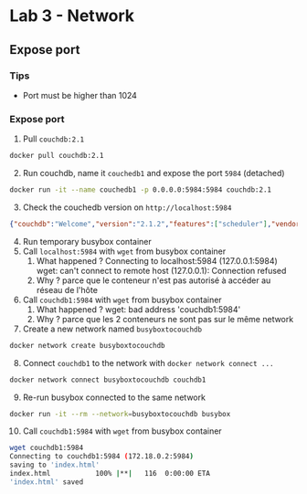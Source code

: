 # Lab 3 - Network

## Expose port

### Tips

- Port must be higher than 1024

### Expose port

1. Pull `couchdb:2.1`
```bash
docker pull couchdb:2.1
```
2. Run couchdb, name it `couchedb1` and expose the port `5984` (detached)
```bash
docker run -it --name couchedb1 -p 0.0.0.0:5984:5984 couchdb:2.1
```
3. Check the couchedb version on `http://localhost:5984`
```json
{"couchdb":"Welcome","version":"2.1.2","features":["scheduler"],"vendor":{"name":"The Apache Software Foundation"}}
```
4. Run temporary busybox container
5. Call `localhost:5984` with `wget` from busybox container
   1. What happened ? Connecting to localhost:5984 (127.0.0.1:5984) wget: can't connect to remote host (127.0.0.1): Connection refused
   2. Why ? parce que le conteneur n'est pas autorisé à accéder au réseau de l'hôte
6. Call `couchdb1:5984` with `wget` from busybox container
   1. What happened ? wget: bad address 'couchdb1:5984'
   2. Why ? parce que les 2 conteneurs ne sont pas sur le même network
7. Create a new network named `busyboxtocouchdb`
```bash
docker network create busyboxtocouchdb
```
8. Connect `couchdb1` to the network with `docker network connect ...`
```bash
docker network connect busyboxtocouchdb couchdb1
```
9. Re-run busybox connected to the same network
```bash
docker run -it --rm --network=busyboxtocouchdb busybox
```
10. Call `couchdb1:5984` with `wget` from busybox container
```bash
wget couchdb1:5984
Connecting to couchdb1:5984 (172.18.0.2:5984)
saving to 'index.html'
index.html           100% |**|   116  0:00:00 ETA
'index.html' saved
```
